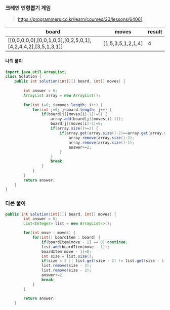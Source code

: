 ### 크레인 인형뽑기 게임



> https://programmers.co.kr/learn/courses/30/lessons/64061



| **board**                                                    | **moves**         | **result** |
| ------------------------------------------------------------ | ----------------- | ---------- |
| [[0,0,0,0,0],[0,0,1,0,3],[0,2,5,0,1],[4,2,4,4,2],[3,5,1,3,1]] | [1,5,3,5,1,2,1,4] | 4          |



#### 나의 풀이

```java
import java.util.ArrayList;
class Solution {
    public int solution(int[][] board, int[] moves) {
        
        int answer = 0;
        ArrayList array = new ArrayList();
		
		for(int i=0; i<moves.length; i++) {
			for(int j=0; j<board.length; j++) {
				if(board[j][moves[i]-1]!=0) {
					array.add(board[j][moves[i]-1]);
					board[j][moves[i]-1]=0;
					if(array.size()>=2) {
						if(array.get(array.size()-2)==array.get(array.size()-1)){
							array.remove(array.size()-2);
							array.remove(array.size()-1);
							answer+=2;
						}
					}
					break;
				}
			}
		}
        return answer;
    }
}
```
### 다른 풀이
```java
public int solution(int[][] board, int[] moves) {
        int answer = 0;
        List<Integer> list = new ArrayList<>();

        for(int move : moves) {
            for(int[] boardItem : board) {
                if(boardItem[move - 1] == 0) continue;
                list.add(boardItem[move - 1]);
                boardItem[move - 1]=0;
                int size = list.size();
                if(size < 2 || list.get(size - 2) != list.get(size - 1)) break;
                list.remove(size - 2);
                list.remove(size - 2);
                answer+=2;
                break;
            }
        }

        return answer;
    }
```
